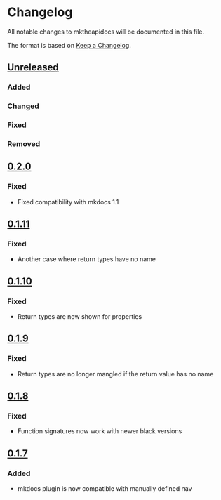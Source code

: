 # Changelog
All notable changes to mktheapidocs will be documented in this file.

The format is based on [Keep a Changelog](https://keepachangelog.com/en/1.0.0/).

## [Unreleased]
### Added


### Changed


### Fixed


### Removed

## [0.2.0]
### Fixed
- Fixed compatibility with mkdocs 1.1

## [0.1.11]
### Fixed
- Another case where return types have no name

## [0.1.10]
### Fixed
- Return types are now shown for properties


## [0.1.9]
### Fixed
- Return types are no longer mangled if the return value has no name

## [0.1.8]
### Fixed
- Function signatures now work with newer black versions

## [0.1.7]
### Added
- mkdocs plugin is now compatible with manually defined nav


[Unreleased]: https://github.com/greenape/mktheapidocs/compare/0.2.0...master
[0.2.0]: https://github.com/greenape/mktheapidocs/compare/0.1.11...0.2.0
[0.1.11]: https://github.com/greenape/mktheapidocs/compare/0.1.10...0.1.11
[0.1.10]: https://github.com/greenape/mktheapidocs/compare/0.1.8...0.1.10
[0.1.9]: https://github.com/greenape/mktheapidocs/compare/0.1.8...0.1.9
[0.1.8]: https://github.com/greenape/mktheapidocs/compare/0.1.7...0.1.8
[0.1.7]: https://github.com/greenape/mktheapidocs/compare/0.1.6...0.1.7
